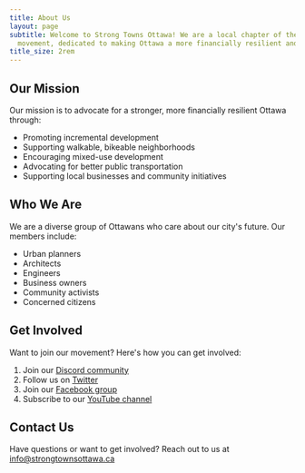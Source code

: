 ```yaml
---
title: About Us
layout: page
subtitle: Welcome to Strong Towns Ottawa! We are a local chapter of the Strong Towns
  movement, dedicated to making Ottawa a more financially resilient and livable city.
title_size: 2rem
---
```


<style>
.smaller-title {
  font-size: 1rem;
  font-weight: 500;
  margin-bottom: 1rem;
}
</style>

## Our Mission

Our mission is to advocate for a stronger, more financially resilient Ottawa through:
- Promoting incremental development
- Supporting walkable, bikeable neighborhoods
- Encouraging mixed-use development
- Advocating for better public transportation
- Supporting local businesses and community initiatives

## Who We Are

We are a diverse group of Ottawans who care about our city's future. Our members include:
- Urban planners
- Architects
- Engineers
- Business owners
- Community activists
- Concerned citizens

## Get Involved

Want to join our movement? Here's how you can get involved:
1. Join our [Discord community](https://discord.gg/kHaVNgrcsG)
2. Follow us on [Twitter](https://twitter.com/strongtownsott)
3. Join our [Facebook group](https://www.facebook.com/groups/751202843212260)
4. Subscribe to our [YouTube channel](https://www.youtube.com/@strongTownsOttawa)

## Contact Us

Have questions or want to get involved? Reach out to us at [info@strongtownsottawa.ca](mailto:info@strongtownsottawa.ca) 